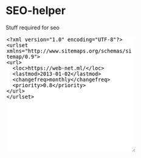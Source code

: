 # SEO-helper
Stuff required for seo
<textarea rows="20" cols="40" style="border:none;">
<?xml version="1.0" encoding="UTF-8"?>
<urlset xmlns="http://www.sitemaps.org/schemas/sitemap/0.9">
<url>
  <loc>https://web-net.ml/</loc>
  <lastmod>2013-01-02</lastmod>
  <changefreq>monthly</changefreq>
  <priority>0.8</priority>
</url>
</urlset>
</textarea>
